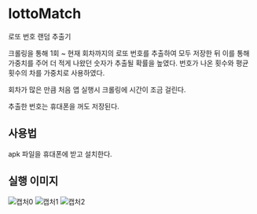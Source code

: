 # lottoMatch

로또 번호 랜덤 추출기

크롤링을 통해 1회 ~ 현재 회차까지의 로또 번호를 추출하여 모두 저장한 뒤 이를 통해 가중치를 주어 더 적게 나왔던 숫자가 추출될 확률을 높였다. 번호가 나온 횟수와 평균 횟수의 차를 가중치로 사용하였다.

회차가 많은 만큼 처음 앱 실행시 크롤링에 시간이 조금 걸린다.

추출한 번호는 휴대폰을 꺼도 저장된다.

## 사용법
apk 파일을 휴대폰에 받고 설치한다.


## 실행 이미지

![캡처0](https://user-images.githubusercontent.com/39542757/187245831-8e24af28-62d4-4555-830b-3eb1e6c84b4a.PNG)
![캡처1](https://user-images.githubusercontent.com/39542757/187245838-eb67b427-83df-43ff-93be-6cdef62d9876.PNG)
![캡처2](https://user-images.githubusercontent.com/39542757/187245845-c313878f-bc2c-4b75-bd5c-3bf5f8355533.PNG)
